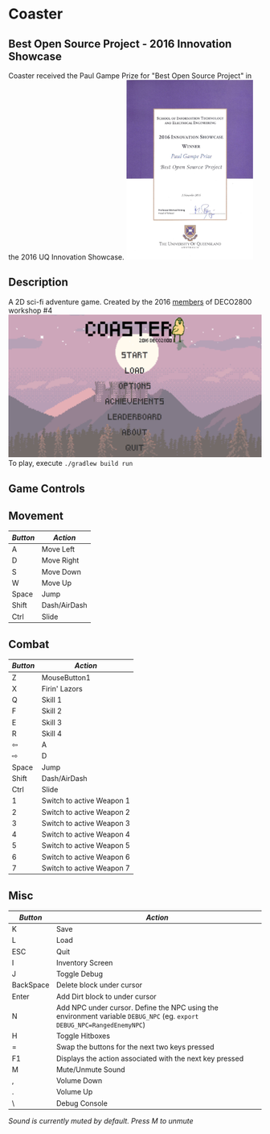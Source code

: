 ﻿# Coaster

## Best Open Source Project - 2016 Innovation Showcase
Coaster received the Paul Gampe Prize for "Best Open Source Project" in the 2016 UQ Innovation Showcase.
<img src="award.jpg" width="50%" alt="Paul Gampe rize for best open source project"/>


## Description
A 2D sci-fi adventure game. Created by the 2016 [members](CREDITS) of DECO2800 workshop #4
![Main menu screenshot](menu.png)
To play, execute `./gradlew build run`

## Game Controls
## Movement
*Button* | *Action*
-------- | --------
A | Move Left
D | Move Right
S | Move Down
W | Move Up
Space | Jump
Shift | Dash/AirDash
Ctrl | Slide

## Combat
*Button* | *Action*
-------- | --------
Z | MouseButton1 | Shoot
X | Firin' Lazors
Q | Skill 1
F | Skill 2
E | Skill 3
R | Skill 4
⇦ | A
⇨ | D
Space | Jump
Shift | Dash/AirDash
Ctrl | Slide
1 | Switch to active Weapon 1
2 | Switch to active Weapon 2
3 | Switch to active Weapon 3
4 | Switch to active Weapon 4
5 | Switch to active Weapon 5
6 | Switch to active Weapon 6
7 | Switch to active Weapon 7

## Misc
*Button* | *Action*
-------- | --------
K | Save
L | Load
ESC | Quit
I | Inventory Screen
J  | Toggle Debug
BackSpace | Delete block under cursor
Enter | Add Dirt block to under cursor
N | Add NPC under cursor. Define the NPC using the environment variable `DEBUG_NPC` (eg. `export DEBUG_NPC=RangedEnemyNPC`)
H  | Toggle Hitboxes
= | Swap the buttons for the next two keys pressed
F1 | Displays the action associated with the next key pressed
M  | Mute/Unmute Sound
,  | Volume Down
.  | Volume Up
\  | Debug Console

*Sound is currently muted by default. Press M to unmute*
